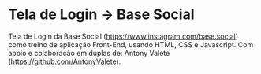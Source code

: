 # Tela de Login -> Base Social

Tela de Login da Base Social (https://www.instagram.com/base.social) como treino de aplicação Front-End, usando HTML, CSS e Javascript. Com apoio e colaboração em duplas de: Antony Valete (https://github.com/AntonyValete).  